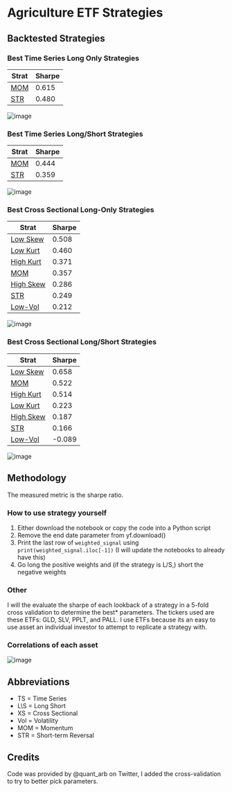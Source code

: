 # Agriculture ETF Strategies

## Backtested Strategies

### Best Time Series Long Only Strategies

| Strat | Sharpe |
|-------|--------|
| [MOM][1]   | 0.615  |
| [STR][2]   | 0.480  |

![image](https://github.com/replacementAI/A-Backtest-A-Day/assets/55959390/728aed15-53d2-49c2-82c1-204f4f5488fe)

### Best Time Series Long/Short Strategies

| Strat | Sharpe |
|-------|--------|
| [MOM][3]   | 0.444  |
| [STR][4]   | 0.359  |

![image](https://github.com/replacementAI/A-Backtest-A-Day/assets/55959390/1ae5e4fc-28c6-447b-831c-6522d3ae8d70)

### Best Cross Sectional Long-Only Strategies

| Strat          | Sharpe |
|----------------|--------|
| [Low Skew][5]  | 0.508  |
| [Low Kurt][6]  | 0.460  |
| [High Kurt][7] | 0.371  |
| [MOM][8]       | 0.357  |
| [High Skew][9] | 0.286  |
| [STR][10]      | 0.249  |
| [Low-Vol][11]  | 0.212  |

![image](https://github.com/replacementAI/A-Backtest-A-Day/assets/55959390/244a42a6-fbea-4b44-95f9-4b8b9942eb54)

### Best Cross Sectional Long/Short Strategies

| Strat           | Sharpe |
|-----------------|--------|
| [Low Skew][12]  | 0.658  |
| [MOM][13]       | 0.522  |
| [High Kurt][14] | 0.514  |
| [Low Kurt][15]  | 0.223  |
| [High Skew][16] | 0.187  |
| [STR][17]       | 0.166  |
| [Low-Vol][18]   | -0.089 |

![image](https://github.com/replacementAI/A-Backtest-A-Day/assets/55959390/bebc2b6f-837e-4dcb-88cf-81813b3db22b)

## Methodology
The measured metric is the sharpe ratio.
### How to use strategy yourself
1. Either download the notebook or copy the code into a Python script
2. Remove the end date parameter from yf.download()
3. Print the last row of ```weighted_signal``` using ```print(weighted_signal.iloc[-1])``` (I will update the notebooks to already have this)
4. Go long the positive weights and (if the strategy is L/S,) short the negative weights
### Other
I will the evaluate the sharpe of each lookback of a strategy in a 5-fold cross validation to determine the best* parameters. The tickers used are these ETFs: GLD, SLV, PPLT, and PALL. I use ETFs because its an easy to use asset an individual investor to attempt to replicate a strategy with.
### Correlations of each asset
![image](https://github.com/replacementAI/A-Backtest-A-Day/assets/55959390/def50a65-cdd8-472b-bdd6-81a2497d9953)

## Abbreviations
- TS = Time Series
- L\S = Long Short
- XS = Cross Sectional
- Vol = Volatility
- MOM = Momentum
- STR = Short-term Reversal

## Credits
Code was provided by @quant_arb on Twitter, I added the cross-validation to try to better pick parameters.

[1]: <https://github.com/replacementAI/A-Backtest-A-Day/blob/main/Metal/TS%20Long-Only%20MOM.ipynb>
[2]: <https://github.com/replacementAI/A-Backtest-A-Day/blob/main/Metal/TS%20Long-Only%20STR.ipynb>
[3]: <https://github.com/replacementAI/A-Backtest-A-Day/blob/main/Metal/TS%20L%5CS%20MOM.ipynb>
[4]: <https://github.com/replacementAI/A-Backtest-A-Day/blob/main/Metal/TS%20L%5CS%20STR.ipynb>
[5]: <https://github.com/replacementAI/A-Backtest-A-Day/blob/main/Metal/XS%20Long-Only%20Low%20Skew.ipynb>
[6]: <https://github.com/replacementAI/A-Backtest-A-Day/blob/main/Metal/XS%20Long-Only%20Low%20Kurt.ipynb>
[7]: <https://github.com/replacementAI/A-Backtest-A-Day/blob/main/Metal/XS%20Long-Only%20High%20Kurt.ipynb>
[8]: <https://github.com/replacementAI/A-Backtest-A-Day/blob/main/Metal/XS%20Long-Only%20MOM.ipynb>
[9]: <https://github.com/replacementAI/A-Backtest-A-Day/blob/main/Metal/XS%20Long-Only%20High%20Skew.ipynb>
[10]: <https://github.com/replacementAI/A-Backtest-A-Day/blob/main/Metal/XS%20Long-Only%20STR.ipynb>
[11]: <https://github.com/replacementAI/A-Backtest-A-Day/blob/main/Metal/XS%20Long-Only%20Low-Vol.ipynb>
[12]: <https://github.com/replacementAI/A-Backtest-A-Day/blob/main/Metal/XS%20L%5CS%20Low%20Skew.ipynb>
[13]: <https://github.com/replacementAI/A-Backtest-A-Day/blob/main/Metal/XS%20L%5CS%20MOM.ipynb>
[14]: <https://github.com/replacementAI/A-Backtest-A-Day/blob/main/Metal/XS%20L%5CS%20High%20Kurt.ipynb>
[15]: <https://github.com/replacementAI/A-Backtest-A-Day/blob/main/Metal/XS%20L%5CS%20Low%20Kurt.ipynb>
[16]: <https://github.com/replacementAI/A-Backtest-A-Day/blob/main/Metal/XS%20L%5CS%20High%20Skew.ipynb>
[17]: <https://github.com/replacementAI/A-Backtest-A-Day/blob/main/Metal/XS%20L%5CS%20STR.ipynb>
[18]: <https://github.com/replacementAI/A-Backtest-A-Day/blob/main/Metal/XS%20L%5CS%20Low-Vol.ipynb>
